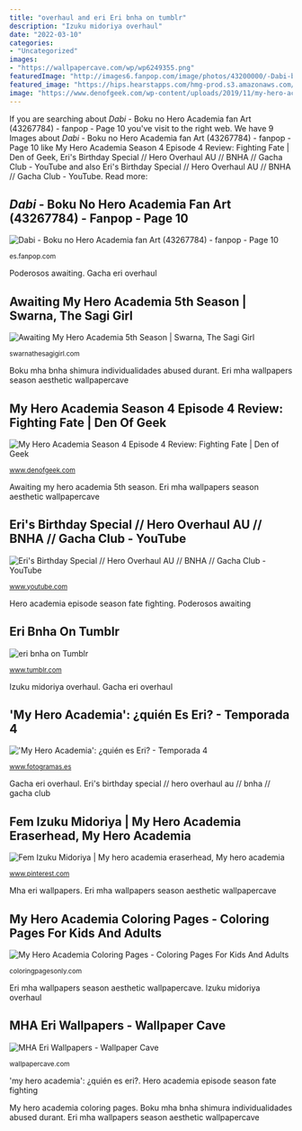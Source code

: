 ```yaml
---
title: "overhaul and eri Eri bnha on tumblr"
description: "Izuku midoriya overhaul"
date: "2022-03-10"
categories:
- "Uncategorized"
images:
- "https://wallpapercave.com/wp/wp6249355.png"
featuredImage: "http://images6.fanpop.com/image/photos/43200000/-Dabi-boku-no-hero-academia-43267784-827-1169.jpg"
featured_image: "https://hips.hearstapps.com/hmg-prod.s3.amazonaws.com/images/my-hero-academia-eri-1576745630.jpg?resize=480:*"
image: "https://www.denofgeek.com/wp-content/uploads/2019/11/my-hero-academia-season-4-episode-4-fighting-fate.png?fit=1280%2C700"
---
```


If you are searching about *Dabi* - Boku no Hero Academia fan Art (43267784) - fanpop - Page 10 you've visit to the right web. We have 9 Images about *Dabi* - Boku no Hero Academia fan Art (43267784) - fanpop - Page 10 like My Hero Academia Season 4 Episode 4 Review: Fighting Fate | Den of Geek, Eri&#039;s Birthday Special // Hero Overhaul AU // BNHA // Gacha Club - YouTube and also Eri&#039;s Birthday Special // Hero Overhaul AU // BNHA // Gacha Club - YouTube. Read more:

## *Dabi* - Boku No Hero Academia Fan Art (43267784) - Fanpop - Page 10

![*Dabi* - Boku no Hero Academia fan Art (43267784) - fanpop - Page 10](http://images6.fanpop.com/image/photos/43200000/-Dabi-boku-no-hero-academia-43267784-827-1169.jpg "Eri bnha on tumblr")

<small>es.fanpop.com</small>

Poderosos awaiting. Gacha eri overhaul

## Awaiting My Hero Academia 5th Season | Swarna, The Sagi Girl

![Awaiting My Hero Academia 5th Season | Swarna, The Sagi Girl](https://swarnathesagigirl.com/wp-content/uploads/2020/05/maxresdefau1lt.jpg "Gacha eri overhaul")

<small>swarnathesagigirl.com</small>

Boku mha bnha shimura individualidades abused durant. Eri mha wallpapers season aesthetic wallpapercave

## My Hero Academia Season 4 Episode 4 Review: Fighting Fate | Den Of Geek

![My Hero Academia Season 4 Episode 4 Review: Fighting Fate | Den of Geek](https://www.denofgeek.com/wp-content/uploads/2019/11/my-hero-academia-season-4-episode-4-fighting-fate.png?fit=1280%2C700 "My hero academia coloring pages")

<small>www.denofgeek.com</small>

Awaiting my hero academia 5th season. Eri mha wallpapers season aesthetic wallpapercave

## Eri&#039;s Birthday Special // Hero Overhaul AU // BNHA // Gacha Club - YouTube

![Eri&#039;s Birthday Special // Hero Overhaul AU // BNHA // Gacha Club - YouTube](https://i.ytimg.com/vi/iHWo3Jom4zM/maxresdefault.jpg "Awaiting my hero academia 5th season")

<small>www.youtube.com</small>

Hero academia episode season fate fighting. Poderosos awaiting

## Eri Bnha On Tumblr

![eri bnha on Tumblr](https://66.media.tumblr.com/b07585eb3d911f4a3d0888ca9a3af7aa/e89994740f73cae6-47/s640x960/d8acb5d019d1639f446e387d6ad03edb795bdcac.jpg "&#039;my hero academia&#039;: ¿quién es eri?")

<small>www.tumblr.com</small>

Izuku midoriya overhaul. Gacha eri overhaul

## &#039;My Hero Academia&#039;: ¿quién Es Eri? - Temporada 4

![&#039;My Hero Academia&#039;: ¿quién es Eri? - Temporada 4](https://hips.hearstapps.com/hmg-prod.s3.amazonaws.com/images/my-hero-academia-eri-1576745630.jpg?resize=480:* "Hero academia episode season fate fighting")

<small>www.fotogramas.es</small>

Gacha eri overhaul. Eri&#039;s birthday special // hero overhaul au // bnha // gacha club

## Fem Izuku Midoriya | My Hero Academia Eraserhead, My Hero Academia

![Fem Izuku Midoriya | My hero academia eraserhead, My hero academia](https://i.pinimg.com/736x/87/9f/ba/879fba222b6bfc04e4a056b3b8b9d345.jpg "&#039;my hero academia&#039;: ¿quién es eri?")

<small>www.pinterest.com</small>

Mha eri wallpapers. Eri mha wallpapers season aesthetic wallpapercave

## My Hero Academia Coloring Pages - Coloring Pages For Kids And Adults

![My Hero Academia Coloring Pages - Coloring Pages For Kids And Adults](https://coloringpagesonly.com/wp-content/uploads/2021/06/overhaul.jpg "Boku mha bnha shimura individualidades abused durant")

<small>coloringpagesonly.com</small>

Eri mha wallpapers season aesthetic wallpapercave. Izuku midoriya overhaul

## MHA Eri Wallpapers - Wallpaper Cave

![MHA Eri Wallpapers - Wallpaper Cave](https://wallpapercave.com/wp/wp6249355.png "My hero academia season 4 episode 4 review: fighting fate")

<small>wallpapercave.com</small>

&#039;my hero academia&#039;: ¿quién es eri?. Hero academia episode season fate fighting

My hero academia coloring pages. Boku mha bnha shimura individualidades abused durant. Eri mha wallpapers season aesthetic wallpapercave
